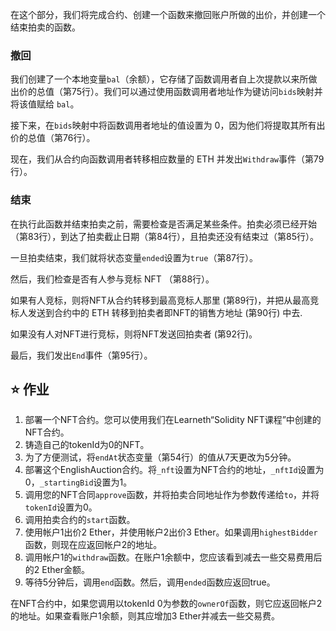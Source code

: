 在这个部分，我们将完成合约、创建一个函数来撤回账户所做的出价，并创建一个结束拍卖的函数。

### 撤回
我们创建了一个本地变量`bal`（余额），它存储了函数调用者自上次提款以来所做出价的总值（第75行）。我们可以通过使用函数调用者地址作为键访问`bids`映射并将该值赋给 `bal`。

接下来，在`bids`映射中将函数调用者地址的值设置为 0，因为他们将提取其所有出价的总值（第76行）。

现在，我们从合约向函数调用者转移相应数量的 ETH 并发出`Withdraw`事件（第79行）。

### 结束
在执行此函数并结束拍卖之前，需要检查是否满足某些条件。拍卖必须已经开始（第83行），到达了拍卖截止日期（第84行），且拍卖还没有结束过（第85行）。

一旦拍卖结束，我们就将状态变量`ended`设置为`true`（第87行）。

然后，我们检查是否有人参与竞标 NFT （第88行）。

如果有人竞标，则将NFT从合约转移到最高竞标人那里 (第89行)，并把从最高竞标人发送到合约中的 ETH 转移到拍卖者即NFT的销售方地址 (第90行) 中去.

如果没有人对NFT进行竞标，则将NFT发送回拍卖者 (第92行)。

最后，我们发出`End`事件（第95行）。

## ⭐️ 作业

1. 部署一个NFT合约。您可以使用我们在Learneth“Solidity NFT课程”中创建的NFT合约。
2. 铸造自己的tokenId为0的NFT。
3. 为了方便测试，将`endAt`状态变量（第54行）的值从7天更改为5分钟。
4. 部署这个EnglishAuction合约。将`_nft`设置为NFT合约的地址，`_nftId`设置为0，`_startingBid`设置为1。
5. 调用您的NFT合同`approve`函数，并将拍卖合同地址作为参数传递给`to`，并将`tokenId`设置为0。
6. 调用拍卖合约的`start`函数。
7. 使用帐户1出价2 Ether，并使用帐户2出价3 Ether。如果调用`highestBidder`函数，则现在应返回帐户2的地址。
8. 调用帐户1的`withdraw`函数。在账户1余额中，您应该看到减去一些交易费用后的2 Ether金额。
9. 等待5分钟后，调用`end`函数。然后，调用`ended`函数应返回true。

在NFT合约中，如果您调用以tokenId 0为参数的`ownerOf`函数，则它应返回帐户2的地址。如果查看账户1余额，则其应增加3 Ether并减去一些交易费。